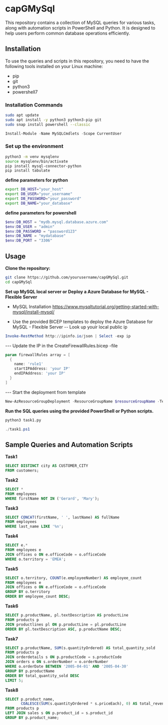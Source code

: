 # capGMySql

This repository contains a collection of MySQL queries for various tasks, along with automation scripts in PowerShell and Python. It is designed to help users perform common database operations efficiently.

## Installation

To use the queries and scripts in this repository, you need to have the following tools installed on your Linux machine:

- pip
- git
- python3
- powershell7

### Installation Commands

```sh
sudo apt update
sudo apt install -y python3 python3-pip git
sudo snap install powershell --classic
```
```powershell
Install-Module -Name MySQLCmdlets -Scope CurrentUser
```
### Set up the environment
```sh
python3 -m venv mysqlenv
source mysqlenv/bin/activate
pip install mysql-connector-python
pip install tabulate
```
**define parameters for python**
```sh
export DB_HOST="your_host"
export DB_USER="your_username"
export DB_PASSWORD="your_password"
export DB_NAME="your_database"
```

**define parameters for powershell**
```powershell
$env:DB_HOST = "mydb.mysql.database.azure.com"
$env:DB_USER = "admin"
$env:DB_PASSWORD = "password123"
$env:DB_NAME = "mydatabase"
$env:DB_PORT = "3306"
```

## Usage
**Clone the repository:**
```sh
git clone https://github.com/yourusername/capGMySql.git
cd capGMySql
```
**Set up MySQL local server or Deploy a Azure Database for MySQL - Flexible Server**
- MySQL Installation
https://www.mysqltutorial.org/getting-started-with-mysql/install-mysql/

- Use the provided BICEP templates to deploy the Azure Database for MySQL - Flexible Server
-- Look up youir local public ip
```powershell
Invoke-RestMethod http://ipinfo.io/json | Select -exp ip
```
--- Update the IP in the CreateFirewallRules.bicep -file
```powershell
param firewallRules array = [
  {
    name: 'rule1'
    startIPAddress: 'your IP'
    endIPAddress: 'your IP'
  }
]
```
--- Start the deployment from template
```powershell
New-AzResourceGroupDeployment -ResourceGroupName $resourceGroupName -TemplateFile main.bicep
```

**Run the SQL queries using the provided PowerShell or Python scripts.**
```sh
python3 task1.py
```

```powershell
./task1.ps1
```

## Sample Queries and Automation Scripts
**Task1**

```sql
SELECT DISTINCT city AS CUSTOMER_CITY
FROM customers;
```

**Task2**
```sql
SELECT *
FROM employees
WHERE firstName NOT IN ('Gerard', 'Mary');
```

**Task3**
```sql
SELECT CONCAT(firstName, ' ', lastName) AS fullName
FROM employees
WHERE last_name LIKE '%n';
```

**Task4**
```sql
SELECT e.*
FROM employees e
JOIN offices o ON e.officeCode = o.officeCode
WHERE o.territory = 'EMEA';
```

**Task5**
```sql
SELECT o.territory, COUNT(e.employeeNumber) AS employee_count
FROM employees e
JOIN offices o ON e.officeCode = o.officeCode
GROUP BY o.territory
ORDER BY employee_count DESC;
```

**Task6**
```sql
SELECT p.productName, pl.textDescription AS productLine
FROM products p
JOIN productlines pl ON p.productLine = pl.productLine
ORDER BY pl.textDescription ASC, p.productName DESC;
```

**Task7**
```sql
SELECT p.productName, SUM(s.quantityOrdered) AS total_quantity_sold
FROM products p
JOIN orderdetails s ON p.productCode = s.productCode
JOIN orders o ON s.orderNumber = o.orderNumber
WHERE o.orderDate BETWEEN '2005-04-01' AND '2005-04-30'
GROUP BY p.productName
ORDER BY total_quantity_sold DESC
LIMIT 5;
```

**Task8**
```sql
SELECT p.product_name, 
       COALESCE(SUM(s.quantityOrdered * s.priceEach), 0) AS total_revenue
FROM products p
LEFT JOIN sales s ON p.product_id = s.product_id
GROUP BY p.product_name;
```